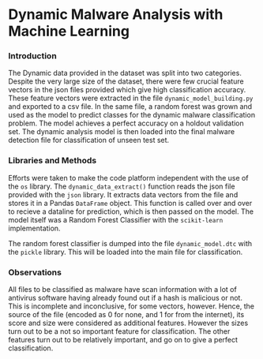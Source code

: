 # Dynamic Malware Analysis with Machine Learning


### Introduction
The Dynamic data provided in the dataset was split into two categories. Despite the very large size of the dataset, there were few crucial feature vectors in the json files provided which give high classification accuracy. These feature vectors were extracted in the file `dynamic_model_building.py` and exported to a csv file. In the same file, a random forest was grown and used as the model to predict classes for the dynamic malware classification problem. The model achieves a perfect accuracy on a holdout validation set. The dynamic analysis model is then loaded into the final malware detection file for classification of unseen test set. 

### Libraries and Methods
 Efforts were taken to make the code platform independent with the use of the `os` library. The `dynamic_data_extract()` function reads the json file provided with the `json` library. It extracts data vectors from the file and stores it in a Pandas `DataFrame` object. This function is called over and over to recieve a dataline for prediction, which is then passed on the model. The model itself was a Random Forest Classifier with the `scikit-learn` implementation.

 The random forest classifier is dumped into the file `dynamic_model.dtc` with the `pickle` library. This will be loaded into the main file for classification.

 ### Observations
All files to be classified as malware have scan information with a lot of antivirus software having already found out if a hash is malicious or not. This is incomplete and inconclusive, for some vectors, however. Hence, the source of the file (encoded as 0 for none, and 1 for from the internet), its score and size were considered as additional features. However the sizes turn out to be a not so important feature for classification. The other features turn out to be relatively important, and go on to give a perfect classification.